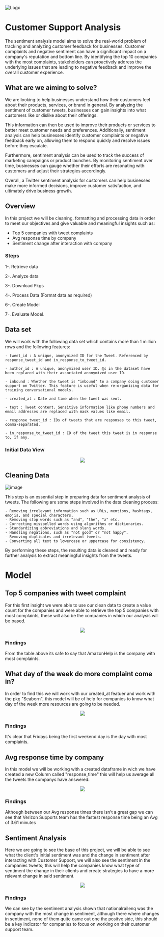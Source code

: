 ![Logo](https://camo.githubusercontent.com/7bf6f8c804cf1ec62e2cbbc7c85ea7dfd65b4848df48be4218e24012c6eb3430/68747470733a2f2f692e6d6f72696f682e636f6d2f323032302f30322f30342f6265656633366664373037642e6a7067)

# Customer Support Analysis

The sentiment analysis model aims to solve the real-world problem of tracking and analyzing customer feedback for businesses. Customer complaints and negative sentiment can have a significant impact on a company's reputation and bottom line. By identifying the top 10 companies with the most complaints, stakeholders can proactively address the underlying issues that are leading to negative feedback and improve the overall customer experience.

## What are we aiming to solve?

We are looking to help businesses understand how their customers feel about their products, services, or brand in general. By analyzing the sentiment of customer tweets, businesses can gain insights into what customers like or dislike about their offerings.

This information can then be used to improve their products or services to better meet customer needs and preferences. Additionally, sentiment analysis can help businesses identify customer complaints or negative feedback early on, allowing them to respond quickly and resolve issues before they escalate.

Furthermore, sentiment analysis can be used to track the success of marketing campaigns or product launches. By monitoring sentiment over time, businesses can gauge whether their efforts are resonating with customers and adjust their strategies accordingly.

Overall, a Twitter sentiment analysis for customers can help businesses make more informed decisions, improve customer satisfaction, and ultimately drive business growth. 

## Overview 

In this project we will be cleaning, formatting and processing data in order to meet our objectives and give valuable and meaningful insights such as:

- Top 5 companies with tweet complaints
- Avg response time by company
- Sentiment change after interaction with company

### Steps

1-. Retrieve data

2-. Analyze data

3-. Download Pkgs 

4-. Process Data (Format data as required)

6-. Create Model 

7-. Evaluate Model.

## Data set 
 We will work with the following data set which contains more than 1 million rows and the following features:

    - tweet_id : A unique, anonymized ID for the Tweet. Referenced by response_tweet_id and in_response_to_tweet_id.

    - author_id : A unique, anonymized user ID. @s in the dataset have been replaced with their associated anonymized user ID.

    - inbound : Whether the tweet is "inbound" to a company doing customer support on Twitter. This feature is useful when re-organizing data for training conversational models.

    - created_at : Date and time when the tweet was sent.

    - text : Tweet content. Sensitive information like phone numbers and email addresses are replaced with mask values like email.

    - response_tweet_id : IDs of tweets that are responses to this tweet, comma-separated.

    - in_response_to_tweet_id : ID of the tweet this tweet is in response to, if any.

### Initial Data View

<div align="center">
    <img src= "https://user-images.githubusercontent.com/115577909/230841679-6a03b445-e749-4163-ac53-4f61c221830f.PNG">
</div>


## Cleaning Data
![image](https://user-images.githubusercontent.com/115577909/230843134-23aea61b-aedb-45c1-81cf-3231e9532ae4.png)

This step is an essential step in preparing data for sentiment analysis of tweets. The following are some steps involved in the data cleaning process:

    - Removing irrelevant information such as URLs, mentions, hashtags, emojis, and special characters.
    - Removing stop words such as "and", "the", "a" etc.
    - Correcting misspelled words using algorithms or dictionaries.
    - Standardizing abbreviations and slang words.
    - Handling negations, such as "not good" or "not happy".
    - Removing duplicates and irrelevant tweets.
    - Converting all text to lowercase or uppercase for consistency.
    
By performing these steps, the resulting data is cleaned and ready for further analysis to extract meaningful insights from the tweets.

# Model

## Top 5 companies with tweet complaint

For this first insight we were able to use our clean data to create a value count for the companies and were able to retrieve the top 5 companies with most complaints, these will also be the companies in which our analysis will be based.


<div align="center">
    <img src= "https://user-images.githubusercontent.com/115577909/230843753-d0719100-2eaa-48f5-b134-a77a9d39e1fb.png">
</div>

### Findings

  From the table above its safe to say that AmazonHelp is the company with most complaints.

## What day of the week do more complaint come in?

In order to find this we will work with our created_at featuer and work with the pkg "Seaborn", this model will be of help for companies to know what day of the week more resources are going to be needed.

<div align="center">
    <img src= "https://user-images.githubusercontent.com/115577909/230845703-16966c1e-e50e-4477-b31b-95d72ddc8c13.png">
</div>

### Findings

  It's clear that Fridays being the first weekend day is the day with most complaints.

## Avg response time by company

In this model we will be working with a created dataframe in wich we have created a new Column called "response_time" this will help us average all the tweets the companys have answered.

<div align="center">
    <img src= "https://user-images.githubusercontent.com/115577909/230848267-77ed7a5d-8aa3-46f6-a91f-cc37e5cddce8.png">
</div>

### Findings

  Although between our Avg response times there isn't a great gap we can see that Verizon Supports team has the fastest response time being an Avg of 3.61 minutes
  
## Sentiment Analysis 

Here we are going to see the base of this project, we will be able to see what the client's initial sentiment was and the change in sentiment after interacting with Customer Support, we will also see the sentiment in the companies tweets; this will help the companies know what type of sentiment the change in their clients and create strategies to have a more relevant change in said sentiment.

<div align="center">
    <img src= "https://user-images.githubusercontent.com/115577909/230850250-83f0fc82-5fe5-4c73-8c00-d5840c92cd03.png">
</div>

### Findings

 We can see by the sentiment analysis shown that nationalrailenq was the company with the most change in sentiment, although there where changes in sentiment, none of them quite came out one the positve side, this should be a key indicator for companies to focus on working on their customer support team.
